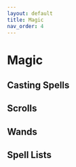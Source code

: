 ```yaml
---
layout: default
title: Magic
nav_order: 4
---
```

# Magic
## Casting Spells
## Scrolls
## Wands
## Spell Lists
